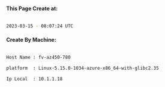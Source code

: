 
   
#### This Page Create at:

```bash

2023-03-15 - 08:07:24 UTC

```

#### Create By Machine:

```bash

Host Name : fv-az450-780

platform  : Linux-5.15.0-1034-azure-x86_64-with-glibc2.35

Ip Local  : 10.1.1.18

```

